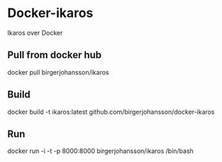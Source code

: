 # Docker-ikaros
Ikaros over Docker

## Pull from docker hub
docker pull birgerjohansson/ikaros

## Build
docker build -t ikaros:latest github.com/birgerjohansson/docker-ikaros

## Run
docker run -i -t -p 8000:8000 birgerjohansson/ikaros /bin/bash

